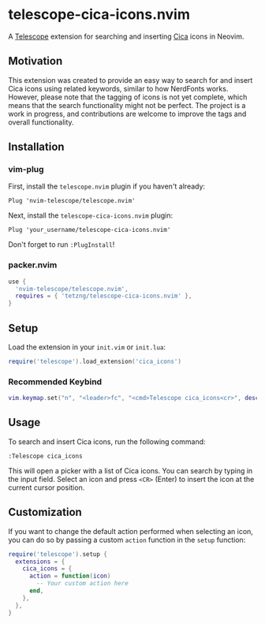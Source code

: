 # telescope-cica-icons.nvim

A [Telescope](https://github.com/nvim-telescope/telescope.nvim) extension for searching and inserting [Cica](https://github.com/miiton/Cica) icons in Neovim.

## Motivation

This extension was created to provide an easy way to search for and insert Cica icons using related keywords, similar to how NerdFonts works. However, please note that the tagging of icons is not yet complete, which means that the search functionality might not be perfect. The project is a work in progress, and contributions are welcome to improve the tags and overall functionality.

## Installation

### vim-plug

First, install the `telescope.nvim` plugin if you haven't already:

```vim
Plug 'nvim-telescope/telescope.nvim'
```

Next, install the `telescope-cica-icons.nvim` plugin:

```vim
Plug 'your_username/telescope-cica-icons.nvim'
```

Don't forget to run `:PlugInstall`!

### packer.nvim

```lua
use {
  'nvim-telescope/telescope.nvim',
  requires = { 'tetzng/telescope-cica-icons.nvim' },
}
```

## Setup

Load the extension in your `init.vim` or `init.lua`:

```lua
require('telescope').load_extension('cica_icons')
```

### Recommended Keybind

```lua
vim.keymap.set("n", "<leader>fc", "<cmd>Telescope cica_icons<cr>", desc = "Find cica icons")
```

## Usage

To search and insert Cica icons, run the following command:

```
:Telescope cica_icons
```

This will open a picker with a list of Cica icons. You can search by typing in the input field. Select an icon and press `<CR>` (Enter) to insert the icon at the current cursor position.

## Customization

If you want to change the default action performed when selecting an icon, you can do so by passing a custom `action` function in the `setup` function:

```lua
require('telescope').setup {
  extensions = {
    cica_icons = {
      action = function(icon)
        -- Your custom action here
      end,
    },
  },
}
```
